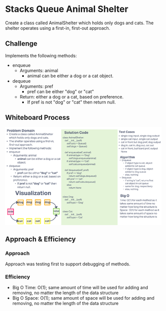 # Stacks Queue Animal Shelter

Create a class called AnimalShelter which holds only dogs and cats. The shelter operates using a first-in, first-out approach.

## Challenge

Implements the following methods:

- enqueue
  - Arguments: animal
    - animal can be either a dog or a cat object.
- dequeue
  - Arguments: pref
    - pref can be either "dog" or "cat"
  - Return: either a dog or a cat, based on preference.
    - If pref is not "dog" or "cat" then return null.

## Whiteboard Process

![Stack Queue Animal Shelter Whiteboard](./stack_queue_animal_shelter_WB.png)

## Approach & Efficiency

### Approach

Approach was testing first to support debugging of methods.

### Efficiency

- Big O Time: O(1); same amount of time will be used for adding and removing, no matter the length of the data structure
- Big O Space: O(1); same amount of space will be used for adding and removing, no matter the length of the data structure
